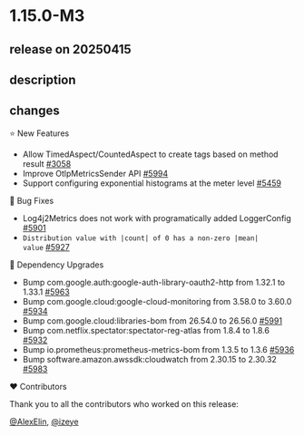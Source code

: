# 1.15.0-M3

## release on 20250415

## description

## changes

⭐ New Features

* Allow TimedAspect/CountedAspect to create tags based on method result <a href="https://github.com/micrometer-metrics/micrometer/issues/3058" data-hovercard-type="issue" data-hovercard-url="/micrometer-metrics/micrometer/issues/3058/hovercard">#3058</a>
* Improve OtlpMetricsSender API <a href="https://github.com/micrometer-metrics/micrometer/pull/5994" data-hovercard-type="pull_request" data-hovercard-url="/micrometer-metrics/micrometer/pull/5994/hovercard">#5994</a>
* Support configuring exponential histograms at the meter level <a href="https://github.com/micrometer-metrics/micrometer/issues/5459" data-hovercard-type="issue" data-hovercard-url="/micrometer-metrics/micrometer/issues/5459/hovercard">#5459</a>

🐞 Bug Fixes

* Log4j2Metrics does not work with programatically added LoggerConfig <a href="https://github.com/micrometer-metrics/micrometer/issues/5901" data-hovercard-type="issue" data-hovercard-url="/micrometer-metrics/micrometer/issues/5901/hovercard">#5901</a>
* <code>Distribution value with |count| of 0 has a non-zero |mean| value</code> <a href="https://github.com/micrometer-metrics/micrometer/issues/5927" data-hovercard-type="issue" data-hovercard-url="/micrometer-metrics/micrometer/issues/5927/hovercard">#5927</a>

🔨 Dependency Upgrades

* Bump com.google.auth:google-auth-library-oauth2-http from 1.32.1 to 1.33.1 <a href="https://github.com/micrometer-metrics/micrometer/pull/5963" data-hovercard-type="pull_request" data-hovercard-url="/micrometer-metrics/micrometer/pull/5963/hovercard">#5963</a>
* Bump com.google.cloud:google-cloud-monitoring from 3.58.0 to 3.60.0 <a href="https://github.com/micrometer-metrics/micrometer/pull/5934" data-hovercard-type="pull_request" data-hovercard-url="/micrometer-metrics/micrometer/pull/5934/hovercard">#5934</a>
* Bump com.google.cloud:libraries-bom from 26.54.0 to 26.56.0 <a href="https://github.com/micrometer-metrics/micrometer/pull/5991" data-hovercard-type="pull_request" data-hovercard-url="/micrometer-metrics/micrometer/pull/5991/hovercard">#5991</a>
* Bump com.netflix.spectator:spectator-reg-atlas from 1.8.4 to 1.8.6 <a href="https://github.com/micrometer-metrics/micrometer/pull/5932" data-hovercard-type="pull_request" data-hovercard-url="/micrometer-metrics/micrometer/pull/5932/hovercard">#5932</a>
* Bump io.prometheus:prometheus-metrics-bom from 1.3.5 to 1.3.6 <a href="https://github.com/micrometer-metrics/micrometer/pull/5936" data-hovercard-type="pull_request" data-hovercard-url="/micrometer-metrics/micrometer/pull/5936/hovercard">#5936</a>
* Bump software.amazon.awssdk:cloudwatch from 2.30.15 to 2.30.32 <a href="https://github.com/micrometer-metrics/micrometer/pull/5983" data-hovercard-type="pull_request" data-hovercard-url="/micrometer-metrics/micrometer/pull/5983/hovercard">#5983</a>

❤️ Contributors

Thank you to all the contributors who worked on this release:

<a class="user-mention notranslate" data-hovercard-type="user" data-hovercard-url="/users/AlexElin/hovercard" data-octo-click="hovercard-link-click" data-octo-dimensions="link_type:self" href="https://github.com/AlexElin">@AlexElin</a>, <a class="user-mention notranslate" data-hovercard-type="user" data-hovercard-url="/users/izeye/hovercard" data-octo-click="hovercard-link-click" data-octo-dimensions="link_type:self" href="https://github.com/izeye">@izeye</a>


